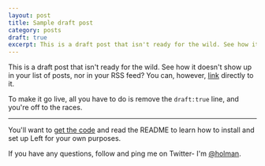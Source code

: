 ```yaml
---
layout: post
title: Sample draft post
category: posts
draft: true
excerpt: This is a draft post that isn't ready for the wild. See how it doesn't show up in
---
```


This is a draft post that isn't ready for the wild. See how it doesn't show up in your list of posts, nor in your RSS feed? You can, however, [link](/posts/draft/) directly to it.
<!--more-->

To make it go live, all you have to do is remove the `draft:true` line, and you're off to the races.

---

You'll want to [get the code][left] and read the README to learn how to
install and set up Left for your own purposes.

If you have any questions, follow and ping me on Twitter- I'm
[@holman][twitter].

[jekyll]: https://github.com/mojombo/jekyll
[zh]: http://zachholman.com
[left]: https://github.com/holman/left#readme
[twitter]: https://twitter.com/holman
